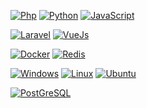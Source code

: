 
[![Php](https://img.shields.io/badge/-PHP-black?style=flat&logo=php&link=https://github.com/fredwared)](https://github.com/fredwared)
[![Python](https://img.shields.io/badge/-Python-black?style=flat&logo=python&link=https://github.com/fredwared)](https://github.com/fredwared)
[![JavaScript](https://img.shields.io/badge/-JavaScript-black?style=flat&logo=javascript&link=https://github.com/fredwared)](https://github.com/fredwared)

[![Laravel](https://img.shields.io/badge/Laravel-000?logo=laravel&logoColor=red&link=https://github.com/fredwared)](https://github.com/fredwared)
[![VueJs](https://img.shields.io/badge/Vue.js-000?&logo=vue.js&logoColor=4FC08D&link=https://github.com/fredwared)](https://github.com/fredwared)

[![Docker](https://img.shields.io/badge/-Docker-black?style=flat&logo=docker&link=https://github.com/fredwared)](https://github.com/fredwared) 
[![Redis](https://img.shields.io/badge/-Redis-black?style=flat&logo=redis&link=https://github.com/fredwared)](https://github.com/fredwared) 

[![Windows](https://img.shields.io/badge/-Windows-black?style=flat&logo=windows&link=https://github.com/fredwared)](https://github.com/fredwared) 
[![Linux](https://img.shields.io/badge/-Linux-black?style=flat&logo=linux&link=https://github.com/fredwared)](https://github.com/fredwared) 
[![Ubuntu](https://img.shields.io/badge/-Ubuntu-black?style=flat&logo=ubuntu&link=https://github.com/fredwared)](https://github.com/fredwared)


[![PostGreSQL](https://img.shields.io/badge/PostgreSQL-000?logo=postgresql&logoColor=red)](https://github.com/fredwared)
